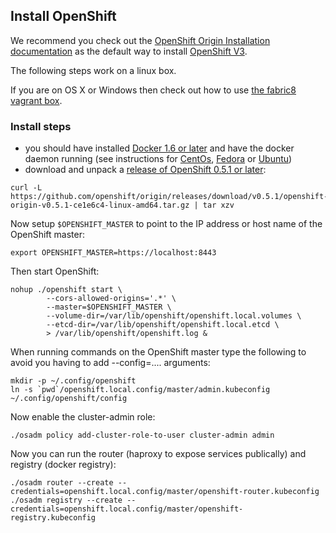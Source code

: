 ## Install OpenShift 

We recommend you check out the [OpenShift Origin Installation documentation](http://docs.openshift.org/latest/getting_started/dev_get_started/installation.html) as the default way to install [OpenShift V3](http://www.openshift.org/).

The following steps work on a linux box.

If you are on OS X or Windows then check out how to use [the fabric8 vagrant box](openShiftWithFabric8Vagrant.html).

### Install steps

* you should have installed [Docker 1.6 or later](https://docs.docker.com/installation/#installation) and have the docker daemon running (see instructions for [CentOs](https://docs.docker.com/installation/centos/), [Fedora](https://docs.docker.com/installation/fedora/) or [Ubuntu](https://docs.docker.com/installation/ubuntulinux/))
* download and unpack a [release of OpenShift 0.5.1 or later](https://github.com/openshift/origin/releases/):

```
curl -L https://github.com/openshift/origin/releases/download/v0.5.1/openshift-origin-v0.5.1-ce1e6c4-linux-amd64.tar.gz | tar xzv
```

Now setup `$OPENSHIFT_MASTER` to point to the IP address or host name of the OpenShift master:

```
export OPENSHIFT_MASTER=https://localhost:8443
```
Then start OpenShift: 
```
nohup ./openshift start \
        --cors-allowed-origins='.*' \
        --master=$OPENSHIFT_MASTER \
        --volume-dir=/var/lib/openshift/openshift.local.volumes \
        --etcd-dir=/var/lib/openshift/openshift.local.etcd \
        > /var/lib/openshift/openshift.log &
```

When running commands on the OpenShift master type the following to avoid you having to add --config=.... arguments:

```
mkdir -p ~/.config/openshift
ln -s `pwd`/openshift.local.config/master/admin.kubeconfig ~/.config/openshift/config
```

Now enable the cluster-admin role:

```
./osadm policy add-cluster-role-to-user cluster-admin admin
```

Now you can run the router (haproxy to expose services publically) and registry (docker registry):
 
```
./osadm router --create --credentials=openshift.local.config/master/openshift-router.kubeconfig
./osadm registry --create --credentials=openshift.local.config/master/openshift-registry.kubeconfig
```